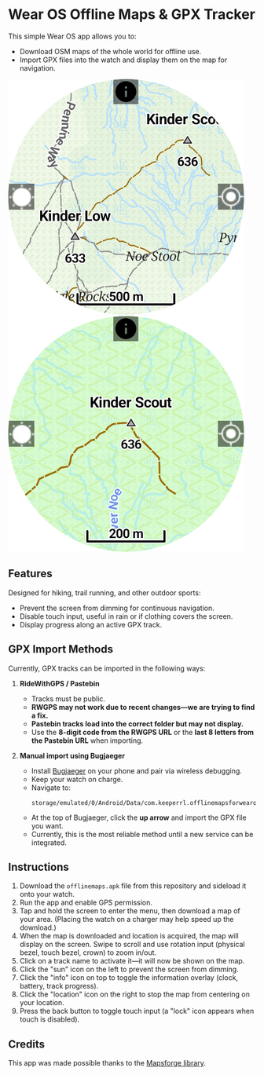 # Wear OS Offline Maps & GPX Tracker

This simple Wear OS app allows you to:

* Download OSM maps of the whole world for offline use.  
* Import GPX files into the watch and display them on the map for navigation.

![screenshot](Screen.png)  
![screenshot](Screen2.png)

## Features

Designed for hiking, trail running, and other outdoor sports:

* Prevent the screen from dimming for continuous navigation.  
* Disable touch input, useful in rain or if clothing covers the screen.  
* Display progress along an active GPX track.  

## GPX Import Methods

Currently, GPX tracks can be imported in the following ways:

1. **RideWithGPS / Pastebin**  
   - Tracks must be public.  
   - **RWGPS may not work due to recent changes—we are trying to find a fix.**  
   - **Pastebin tracks load into the correct folder but may not display.**  
   - Use the **8-digit code from the RWGPS URL** or the **last 8 letters from the Pastebin URL** when importing.  

2. **Manual import using Bugjaeger**  
   - Install [Bugjaeger](https://play.google.com/store/apps/details?id=eu.sisik.hackendebug) on your phone and pair via wireless debugging.  
   - Keep your watch on charge.  
   - Navigate to:  
     ```
     storage/emulated/0/Android/Data/com.keeperrl.offlinemapsforwearos/files/download
     ```  
   - At the top of Bugjaeger, click the **up arrow** and import the GPX file you want.  
   - Currently, this is the most reliable method until a new service can be integrated.

## Instructions

1. Download the `offlinemaps.apk` file from this repository and sideload it onto your watch.  
2. Run the app and enable GPS permission.  
3. Tap and hold the screen to enter the menu, then download a map of your area. (Placing the watch on a charger may help speed up the download.)  
4. When the map is downloaded and location is acquired, the map will display on the screen. Swipe to scroll and use rotation input (physical bezel, touch bezel, crown) to zoom in/out.  
5. Click on a track name to activate it—it will now be shown on the map.  
6. Click the "sun" icon on the left to prevent the screen from dimming.  
7. Click the "info" icon on top to toggle the information overlay (clock, battery, track progress).  
8. Click the "location" icon on the right to stop the map from centering on your location.  
9. Press the back button to toggle touch input (a "lock" icon appears when touch is disabled).  

## Credits

This app was made possible thanks to the [Mapsforge library](https://github.com/mapsforge/mapsforge).
